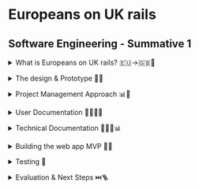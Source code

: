 # Europeans on UK rails
## Software Engineering - Summative 1

<p>
<details>
<summary>What is Europeans on UK rails? 🇪🇺->🇬🇧🚆</summary>

🇪🇺->🇬🇧 Why?
-
With a modern world that allows you to wake up in one country and be in another by lunchtime, it is important that you understand some of the differences between how different countries operate and how they measure diffrent metrics. An example of this is the Euro Tunnel that connects Britain & France, enabling people from all over Europe to travel to the UK effortlessly. 

🧮🇬🇧 For who?
-
Europeans on UK Rails (EoUKR) aims to both educate and assist individuals who are not from the UK on what units of measurements are used in the UK; the web app has a user journey that teaches you about Imperial & Metric measurements and how the UK has chosen to combine the two to have their own unit of measurement. 

➗✖️ How?
-
EoUKR consists of a HTML web app base that hosts a user story and a Java Script converter at the end of the story that helps the user to convert between Miles Per Hour (MPH) <-> Kilometers Per Hour (KM/H) & Litres <-> Gallons. 

👉🏻📱 Using the app
-
You can easily navigate through the app using the built-in buttons at the bottom of each page. There is also a back arrow as you progress with the user journey, so you can return to the previous page effortlessly. I also added a button on the home page that enables you to skip straight to the converter if you want!

![An animated GIF showing the web app and navigating through the user story](https://github.com/T-J-Summer/SE-Summative-1/blob/main/Images/Repository/AppDemo.gif)

</details>



<p>
<details>
<summary>The design & Prototype 📑📱</summary>

📑 The web apps' design
-
It is vital when designing an application that it is accessible to all users so they can find the information they need without difficulty. This means that the colours chosen for the application must not cause eye strain, and the text on the pages must be easy for all to read. Additionally, the journey for users must be easy to navigate and make sense. With this web app, I chose to follow my organisation's user accessibility documentation when picking colours which states:
- The background of a production should be either light grey or cream to reduce eye strain
- Contrasting colours should be used to ensure text stands out over the background
- If emojis are used, they must be universally recognised so all users understand their meaning without misinterpretation

Following these rules, my web app uses a cream background with black text so users can easily read the text on the web app. Black buttons are also used with white text to ensure the user can easily read the content.

📱↣📱⃔ Proposed web app pages & Navigation
-
To allow for ease of navigation, I used black buttons with white text to clearly indicate to the user how to progress to the next page. Additionally, I used the universally recognised back arrow to enable users to return to the previous page that they were on with ease. Let's have a look at the proposed web app pages!
1. Welcome Screen:
The welcome screen introduces the user to what EoUKR is for and explains that the user will be taken through a story before using the converter. The user is then able to continue or change the language.
2. Language Changer:
This page gives users a clear interface to change the language of the app to suit them, there is a shortcut button to French as people would have used the Eurostar from France to get to the UK.
3. Beginning of User Journey (Q1):
When continuing the story, the user is given some information about the Imperial & Metric systems and how the UK has made their own hybrid, this is followed by the first question used to engage the user.
4. Halfway through User Journey (Q2):
Depending on the user's answer to the previous question the user will either be congratulated for being correct or informed that they weren't quite right, there is then the second question to further engage the user.
5. End of User Journey:
Again, depending on the user's answer they might be congratulated for putting the correct answer, this is followed by a crazy fun fact about the UK's liquid measurements and a button to continue
6. Introduction to The Converter:
This page introduces the user to the converter and informs them of what measurements they can convert between.
7. Measurement Converter:
The converter will allow the user to enter an imperial unit of measurement and see what it is in metric and vice versa, with a return to home button at the bottom.

📱 Prototyping with Figma
-
When designing the web application, I chose to use Figma to visualise how the app would look and how the user would navigate it. I chose Figma because it allows for the app to be designed in detail with text, images and buttons enabling a strong prototype to base the MVP web app on.
Figma also enables you to connect the pages together with their prototyping tools, which enabled me to produce an interactive prototype with realistic user navigation that I can use to base my web app on.

This is what the Figma prototyping tool looks like:
--
![Screenshot of the backend of my Figma with the page links visible](https://github.com/T-J-Summer/SE-Summative-1/blob/main/Images/Repository/Figma%20Prototype.png)

This is what the prototype looks like for the user:
--
![Animated GIF showing the Figma prototype working](https://github.com/T-J-Summer/SE-Summative-1/blob/main/Images/Repository/FigmaDemo.gif)

</details>



<p>
<details>
<summary>Project Management Approach 📊📂</summary>

📊 Kanban Board
-
To manage this project, I chose to user GitHub Projects as it natively integrates with GitHub which is where the project is hosted. GitHub projects allows a Kanban Board which helps to categorise each ticket with labels so you can easily filter the tickets to find the section you are looking for.
With the tickets I have chosen a design template that clearly outlines what the ticket is for, the activities within it, the dependencies required in order to work on this ticket and any additional notes.
GitHubs Kanban also enables the user to connect pull requests to the ticket allowing for seamless audit logs, in addition to other features I didn’t have to use such as aligning actions as I did this project alone.

![Screenshot of my Knban Board showing how it was used](https://github.com/T-J-Summer/SE-Summative-1/blob/main/Images/Repository/Kanban%20Board.jpg)

As previously mentioned, this approach allows for the use of labels I chose to customise these labels to ensure they were relevant to my project:
- 🧱 App Development - Any production element of the web app
- 🐛 Bug Fixes - If something isn't working in the web app
- 📝 Design - Any production materials to help prep for the web app build
- 📄 Documentation - Improvements or changes to documentation
- 📂⃕ Future Development - Ideas out of the current scope or ability
- 📑 Improvements - Amendments & positive changes
- 🗂️ README - Amendments or additions to the README file
- 🧪 Testing - Any test performed associated with the web app.

Using Git Hub labels was beneficial for my project as it enabled me to efficiently label each ticket so any developer could log on and at a glance find the category that they were after, by customising these labels I was able to simplify my ticket management and ensure my documentation was clean. The only drawback I found was when you connected an issue to a ticket the labels were not automatically transferred, this led me to only label the tickets. If I were to do this project again this is something I would look into to ensure there is an additional layer of categorising, however, I feel labelling the tickets was sufficient to efficiently direct any developer to where they need to go.

📂⃔⃕ Ticket Layout
-
As previously mentioned I followed a set template when producing my tickets to ensure all ticket fully informed anyone viewing what it is for, and to also ensure the tickets where clear during all stages of the project and I could refer back to them effortlessly.
- Description - This section was used to provide information about why the ticket had been produced and what it aims to achieve.
- Objectives - I utilised checkboxes to clearly mark an objective as finished when the work had been completed. I also utilised this feature to convert any objectives I hadn't achieved into new tickets, and worked on as an improvements or bug fixes. These objectives were used to outline what steps needed to be completed as part of this ticket.
- Dependancies - This section was used to inform me what needed to be completed before moving onto the next stage, this helped me to align to the agile approach and complete a stage only when the task that need to be completed first have been.
- Notes - This section was used for any additional info about the ticket, for example in the language changer ticket I explained why it is a future development.

![Screenshot showing the template i used for all my tickets](https://github.com/T-J-Summer/SE-Summative-1/blob/main/Images/Repository/Ticket%20Layout.png)

🏃🏼 Agile Methodology & Sprints
-
For this project, I chose to follow the Agile methodology with sprints, to do this I used the GitHub Roadmap feature to lay out when each task should be completed. However, as the name suggests this approach is agile and allows for changes in the schedule. An example of this in my project was when pushing the app live, a bug occurred where my app's index page had a capital I, this meant that my GitHub was not able to find the HTML web app and I had to create a new bug ticket to discover and fix this issue. This meant that I had to re-prioritise items to ensure the bug fix was prioritised over documentation.

![Screenshot of my schedule / roadmap and how i used it to plan tasks around dates](https://github.com/T-J-Summer/SE-Summative-1/blob/main/Images/Repository/Roadmap%20Planning.png)

</details>



<p>
<details>
<summary>User Documentation 👨🏻‍💼📑</summary>

▶️ Using The Web App
-
To begin, open the web app [(click here for a shortcut💨)](https://t-j-summer.github.io/SE-Summative-1/). From here, the web app is simple to use, simply click ether to go into the user journey where you will learn more about units of measurement and how the UK differs from the rest of the world or skip straight to the converter where you can convert your own measurements.

See below for an example of how to navigate through the web app:

![An animated GIF showing the web app and navigating through the user story](https://github.com/T-J-Summer/SE-Summative-1/blob/main/Images/Repository/AppDemo.gif)

🔖 Your Requirements
-
When using the web app, please make sure you have an internet connection at all times and are using the latest version of the web app! 
When using the converter, please make sure to only enter numerical values to avoid an error message occurring.

☄️ Troubleshooting
- 
If you are having issues with any element of the app, please refresh the page. If the issue persists, please make sure you are using a compatible web browser, Safari or Chrome should work fine.

</details>


<p>
<details>
<summary>Technical Documentation 🧑🏻‍🔬📊</summary>

📚 Technical stack used
-
Within this project I used a few different coding languages and applications to ensure I was able to produce the app properly.
- HTML (Hypertext Markup Language)
- CSS (Cascading Style Sheets)
- Java Script
- GitHub
- WebStorm

🗼 Structure of the project
-
Images & GIF's:
- `Images/` - This directory is where I have stored all the images for the web app and repository

Welcome Page:
- `index.html` - HTML Code (The front end)

User Journey Question 1:
- `UJ-Question-1.html` - HTML Code (The front end)

User Journey Question 2:
- `UJ-Question-2.html` - HTML Code (The front end)
- `UJ.Question-2.js` - Java Script Code (Back end code displaying the users answer to question 1)

User Journey Finish:
- `UJ-Finish.html` - HTML Code (The front end)
- `UJ-Finish.js` - Java Script Code (Back end code displaying the users answer to question 2)

The Converter:
- `Converter-2.0.html` - HTML Code (The front end)
- `converter.js` - Java Script Code (Back end code running the conversions)

Testing:
- `smoke.test.js` - JavaScript Code  (Tests if Jest is working properly)
- `converter.test.js` - JavaScript Code (Tests the functions used in the converter are working)
- `package.json` & `package-lock.json` - JSON Code (Installs Jest & allows npm testing and other functinality for future development)


🧪 Testing used
-
For this project, Jest is used for unit testing, specified in `package.json`. To run the unit tests please call the below:
```
npm t
```

🧍🏻͍🧍🏻 How to clone
-
In order to have a clone you will need to both clone the repository & Install the dependancies. To clone the repository in the terminal please call,
```
git clone https://github.com/T-J-Summer/SE-Summative-1.git
```
Then to install the dependancies please call,
```
npm install
npm install --save-dev jest
```

</details>



<p>
<details>
<summary>Building the web app MVP 🧱📱</summary>

🧱 What is an MVP?
-
MVP stands for Minimum Viable Product, which, in basic terms, is the simplest version of an application that can be produced. It is similar to a Proof of Concept (POC) as it is used to display the idea for a new app without the risk of wasting resources developing something that isn't wanted by the target audience.
By producing this MVP, my web app can be trialled to its target audience ahead of launch to ensure that it achieves what the users want it to do. Also, by having an MVP, there is a chance that an investor will see the web app and invest in the idea, enabling the scale-up across other outlets such as downloadable applications.

🙋🏻‍♂️👨🏻‍🦽‍➡️ User Stories & Accessibility
- 
One of the key elements of developing any app is ensuring that the users and their navigation/accessibility of the application is at the forefront of development, due to this, I gathered feedback from users of the prototype to understand what they liked and didn't like.

Likes:
- The colour scheme makes it easy to read the information on the screen
- The navigation is clear and the contrasting buttons make it clear where the progression points are

Dislikes:
- No way to skip the converter if you do not want to go on the user journey
- The converter's error message keeps deleting numbers if a mistake is made

I also built a few user stories to demonstrate some of the requirements everyday users will have of the web app and used these to develop the application in a way that is accessible to all, these user stories demonstrate the need to have an accessible app that has features such as alt text for images and contrasting colours to ensure all users can see the information that they want with ease.

![Image showing the 3 user stories expressing the need for an accessible site for all](https://github.com/T-J-Summer/SE-Summative-1/blob/main/Images/Repository/User%20Stories.png)

Following this, I wanted to ensure my site was accessible, so I ran it through Google's Page Speed Insights checker which ranked asesability at 100%

![Image showing the Google Page Speeds Summary](https://github.com/T-J-Summer/SE-Summative-1/blob/main/Images/Repository/Google%20Page%20Speed%20Insights.png)

📝VS📱 Design to App production
-
When producing the web app I heavily based production on the previously mentioned prototype and web app design, this foundation enabled me to effectively build the foundations for the HTML web app, despite this, there were some changes that I had to make.

1. Welcome Screen: Similar to the designed welcome screen, it introduces the user to what EoUKR is for and explains that the user will be taken through a story before using the converter. However, following feedback I added a button to allow users to skip straight to the converter. This enables user to jump straight in if they are short for time as suggested by the first user story of a businessman who may need the information fast.

2. Language Changer: This page has been added as a future development due to it being out of scope for an MVP and will be brought back in when the web app develops to the next stage.

3. Introduction to The Converter: This page was incorporated into the end-of-user journey page as feedback from users suggested it wasn't necessary to have it on a separate page.

4. Measurement Converter: The converter was redesigned in the interest of accessibility and efficiency as the old design would cause issues for user when deleting numbers or making mistakes as the error message would display deleting all data in the boxes. The new design is also clearer for the user with visual impairments as screen readers are able to read the information easier without the containers.

🐛 Bugs & Fixes
-
After the production of each page within this project I ran tests and from these, there was a series of bugs that needed fixing with bug fix tickets, most of the issues I had were using the correct naming conventions for different file types. For example, when creating my index.html, I accidentally used a capital 'I', which caused GitHub to fail when finding the site to publish it, this was an easy fix where I created a bug ticket and changed the name.
![Image showing the bug ticket raised to fix the error](https://github.com/T-J-Summer/SE-Summative-1/blob/main/Images/Repository/Name%20change%20ticket.png)

👨🏻‍💻 Code Process
-
With my web app, I chose to prioritise uniformity across all the pages both for accessibility but also efficiency so the user always knows where to go for the next step. With this in mind, the first thing I did on all of my pages was create the heading bar with the EoUKR logo & back icon.
```ruby
<body style="background-color: #FEFBEA;">
<div>
    <div style="background-color: darkgrey" class="d-flex p-3"><button class="btn" onclick="location.href='index.html';" type="button">
      <img src="Images/Web-App/BackArrow.png" alt="Undo Button" width="40" height="40" class="me-3"></button>
        <h1>Europeans on UK Rails!</h1>
          <img src="Images/Web-App/Logo.png" alt="Europeans on UK Rails Logo" width="60" class="ms-auto" ></div>
```

From this, I then produced the rest of the page depending on what was required, for example, let's look at the converter. 

I produced a JavaScript file that hosts all the functions for the converter to work properly (e.g., the validation to stop the input of text into the number fields -  this is the below example).
```ruby
function validateInput(value) {
    if (isNaN(value) || value.trim() === "") {
        return {
            isValid: false,
            message: "Only numeric values are allowed, and this field cannot be blank"
        };
    }
    return {
        isValid: true,
        message: ""
    };}
```

Now that the functions have been defined, I created the HTML page that calls the functions in order for the converter to operate as required. below are 2 snippets of code, the first one is the front end of the KM/H to MPH converter.
```ruby
    <h2>🚂 Speed Converter 🏎️</h2>
<div class="mb-3">
  <label for="kmh-input" class="form-label">KM/H:</label>
  <input type="text" id="kmh-input" class="form-control">
  <button class="btn btn-dark mt-2" id="convert-kmh">Convert to MPH</button>
  <p id="kmh-output" class="mt-2"></p>
</div>
```
The second is a snippet showing how the function is called from the JavaScript file.
```ruby
<script src="./converter.js"></script>
<script>
  document.getElementById("convert-kmh").addEventListener("click", () => {
    const value = document.getElementById("kmh-input").value;
    const result = validateInput(value);
    document.getElementById("kmh-output").textContent =
            result.isValid ? `${kmhToMph(value)} MPH` : result.message;
</script>
```
</details>



<p>
<details>
<summary>Testing 🧪</summary>

🤷🏻 What did I use for testing?
-
As previously mentioned, this project has followed the Agile approach, which breaks the project into sprints. At the end of each of these sprints, there should be a test to ensure the changes work as anticipated. For this project, I used Jest, as it allowed me to run tests both on my local software (WebStorm) and online repository (Workflows in GitHub). Jest also had an automated test when any pull requests were merged into the main repository. 

Jest also provides functionality to run a smoke test in your code. This smoke test runs a simple logic check like 1+1=2, and if Jest doesn't get this result, it fails the smoke test. This enables me to be confident that if Jest says my app is working, it actually is.

I chose to track my project in GitHub Workflows to drive Test-Driven-Development, as it meant that I was able to seamlessly integrate bug tickets into the production of my web app. Jest also ran tests when each new pull request was made, showing me where errors in the code occurred. This meant if any test failed I was able to go back and fix it before pushing the changes to the Main branch. 

Testing is integral when delivering high-quality, reliable web apps, it ensures all functions operate as they should and don't give users any unexpected surprises. Testing also helps to drive efficient app builds as elements failing is rare as they have been tested before going live.

🧑🏻‍💻🧪 Local Tests & Making the test
-
As previously mentioned, I can run my tests within WebStorm (my coding application), I used this when making a change to the tests to ensure they worked before pushing the changes. below is a screenshot of this in action, I used the terminal and ran the tests using 
`npm t` which runs the Jest test.

![Screenshot showing the Jest test in the terminal of webstorm](https://github.com/T-J-Summer/SE-Summative-1/blob/main/Images/Repository/npm%20Test%20in%20WebStorm.png)

🌐🧪 Online Tests running
-
Jest also works in GitHub workflows, which meant every time I pushed code, it checked to see if my Jest tests still worked as planned and if any changes made had effected the operations of the web app. Below is a screenshot of a successful test on GitHub.

![Screenshot showing a successful test on GitHub](https://github.com/T-J-Summer/SE-Summative-1/blob/main/Images/Repository/Sucsesful%20test%20in%20GitHub.png)

😱 Failed Tests
- 
Unfortunately, sometimes my tests did fail, an example of this was when I exported the functions individually. They way that I did this caused an error in finding the converter page prompting my Jest tests to fail in GitHub and guiding me to where the test failed. 

![Screenshot showing the failed Workflow in GitHub](https://github.com/T-J-Summer/SE-Summative-1/blob/main/Images/Repository/npm%20Test%20failed.png)
![Screenshot showing where the code failed within the failed workflow](https://github.com/T-J-Summer/SE-Summative-1/blob/main/Images/Repository/Error%20within%20failed%20test.png)

From this, I was able to create a bug ticket and fix the error in the code before pushing the changes.


</details>



<p>
<details>
<summary>Evaluation & Next Steps ⏭️🪜</summary>

🌎📱 Evaluation of the project as a whole
-
When starting this project 3 key metrics needed to be achieved to ensure success where:

- [x] Final web app following the design and colour scheme set out in the Figma prototype
- The web app follows the same contrasting colour scheme, fonts & icon/button placement as the prototype. This is important as the prototype was set out following my organisation's brand guidelines which ensure all users can easily read and interact with the content.

- [x] Continued user accessibility both throughout the app and the repository as a whole
- I continued to prioritise accessibility throughout each stage of app production, firstly my prototype followed brand guidelines which innately support user accessibility. Additionally, with all images, I uploaded alternative text so that users who are visually impaired are still able to use the web app as easily as a full-sighted user. Finally, I structured the app in a way where that is incremental to not overwhelm users with nuro diverse conditions.

- [x] Continued adherence to Test-Driven-Decision making
- Finally, throughout every stage of this project I bound myself to the automated Jest tests on GitHub Workflows, this helped to ensure that every push of new code did not affect the operation of the app and its more intricate elements like the converter. Supporting this, I split the essential Java Script code out from the HTML, so if there were any cosmetic errors in the HTML script the chances of accidental damage to the Java Script had been mitigated.

By achieving all three of these points I feel the project was a success and follows the needs of any MVP.

+🥇 What I am proud of
-
I am proud of the accessibility of my app and it passing with 100% when put into Googles Page Speed checker. Accessibility was something i wanted to prioritise when producing this app, so by using colours that are easy for all user to read and alternate text for those who are visually impaired, I am proud that my app is accessible to all.

I am also proud of my knowledge advancement in HTML & JavaScript during this project, as I have never used either language in this detail before so I am proud that I was able to not only code a working app, but also create an app that can assist a large number of people.

👎🏻🙅🏻‍♂️ What could I do better if I did the project again
-
If I were to do this project again, I would be more conscious about opening branches so that they align with my schedule more. One of the issues I had was opening the next branch before the GitHub tests had run, so if there was a bug fix, the branch I opened was then out of date. 

🔮 Future Development Ideas
-
For future development of this app, I am keen to get a working translator that enables users to view the journey and converter in their preferred language. This would be achieved using Google Translate's API and would be a great next step for the project going live.

Additionally, I would like to add more conversions to the converter (like Celsius to Fahrenheit) to allow users from further afar than Europe to have the web app as a go-to when they don't know what the measurement conversion is.

</details>
